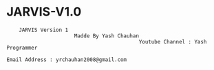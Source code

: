 # JARVIS-V1.0
        JARVIS Version 1
                          Madde By Yash Chauhan
                                               Youtube Channel : Yash Programmer
                                                                               Email Address : yrchauhan2008@gmail.com
